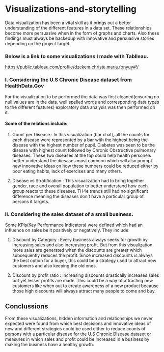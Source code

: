 # Visualizations-and-storytelling

Data visualization has been a vital skill as it brings out a better understanding of the different features in a data set.
These relationships become more persuasive when in the form of graphs and charts. Also these findings must always be backedup 
with innovative and persuasive stories depending on the project target. 

### Below is a link to some visualizations I made with Tablleau.

https://public.tableau.com/profile/dzekem.christa.maria.fonyuy#!/

### I. Considering the U.S Chronic Disease dataset from HealthData.Gov

For the visualization to be performed the data was first cleaned(ensuring no null values are in the data, well spelled words and corresponding data types to the different features) exploratory data analysis was then performed on it.

#### Some of the relations include:
1. Count per Disease : 
In this visualization (bar chat), all the counts for each disease were represented by a bar with the highest being the disease with the highest number of pupil. Diabetes was seen to be the disease with highest count followed by Chronic Obstructive pulmonary diseases. These two diseases at the top could help health personels better understand the diesases most common which will also prompt new innovative ideas on how these numbers could be reduced either by poor eating habits, lack of exercises and many others.

2. Disease vs Stratification : 
This visualization had to bring together gender, race and overall population to better understand how each group reacts to these diseases. TH4e trends still had no significant difference meaning the diseases don't have a particular group of persons it targets.

### II. Considering the sales dataset of a small business.

Some KPIs(Key Performance Indicators) were defined which had an influence on sales be it positively or negatively. They include:

1. Discount by Category : 
Every business always seeks for growth by increasing sales and also increasing profit. But from this visualization, more sales are generated when the discounts are greater which subsequently reduces the profit. Since increased discounts is always the best option for a buyer, this could be a strategy used to attract new customers and also keeping the old ones.

2. Discount by profit ratio : 
Increasing discounts drastically increases sales but yet lesser profits are made. This could be a way of attracting new customers like when out to create awareness of a new product because those high discounts will always attract many people to come and buy.

## Conclussions

From these visualizations, hidden information and relationships we never expected were found from which best decisions and innovative ideas of new and different strategies could be used either to reduce counts of persons with a particular disease for the U.S Chronic Disease dataset or measures in which sales and profit could be increased in a business by making the business have a healthy growth. 


